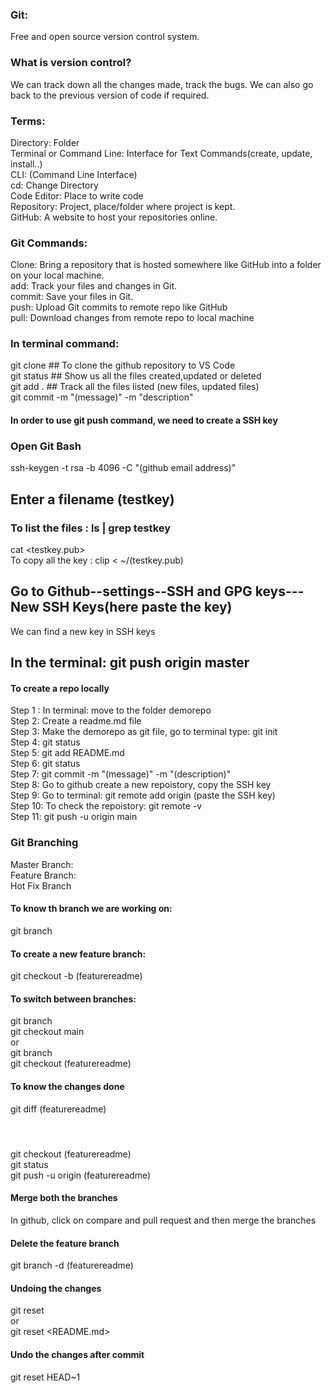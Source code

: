 ### Git:
Free and open source version control system.

### What is version control?
We can track down all the changes made, track the bugs. We can also go back to the previous version of code if required.

### Terms:
Directory: Folder <br>
Terminal or Command Line: Interface for Text Commands(create, update, install..) <br>
CLI: (Command Line Interface) <br>
cd: Change Directory <br>
Code Editor: Place to write code <br>
Repository: Project, place/folder where project is kept. <br>
GitHub: A website to host your repositories online. 

### Git Commands:
Clone: Bring a repository that is hosted somewhere like GitHub into a folder on your local machine. <br>
add: Track your files and changes in Git. <br>
commit: Save your files in Git. <br>
push: Upload Git commits to remote repo like GitHub <br>
pull: Download changes from remote repo to local machine

### In terminal command:
git clone <ssh> ## To clone the github repository to VS Code <br>
git status ## Show us all the files created,updated or deleted  <br>
git add . ## Track all the files listed (new files, updated files)  <br>
git commit -m "(message)" -m "description"

#### In order to use git push command, we need to create a SSH key
### Open Git Bash <br>
ssh-keygen -t rsa -b 4096 -C "(github email address)" <br>
## Enter a filename (testkey)  <br>
### To list the files : ls | grep testkey  <br>
cat <testkey.pub>  <br>
To copy all the key : clip < ~/(testkey.pub) <br>
## Go to Github--settings--SSH and GPG keys---New SSH Keys(here paste the key) <br>
We can find a new key in SSH keys <br>
## In the terminal: git push origin master <br>
 
#### To create a repo locally 
Step 1 : In terminal: move to the folder demorepo <br>
Step 2: Create a readme.md file <br>
Step 3: Make the demorepo as git file, go to terminal type: git init <br>
Step 4: git status <br>
Step 5: git add README.md <br>
Step 6: git status <br>
Step 7: git commit -m "(message)" -m "(description)" <br>
Step 8: Go to github create a new repoistory, copy the SSH key <br>
Step 9: Go to terminal: git remote add origin (paste the SSH key) <br>
Step 10: To check the repoistory: git remote -v <br>
Step 11: git push -u origin main <br>

### Git Branching
Master Branch: <br>
Feature Branch: <br>
Hot Fix Branch <br>
#### To know th branch we are working on:  <br>
 git branch  <br>
#### To create a new feature branch:  <br>
 git checkout -b (featurereadme) <br>
#### To switch between branches:  <br>
 git branch     <br>
 git checkout main  <br>
 or    <br>
 git branch  <br>
 git checkout (featurereadme)  <br>
#### To know the changes done  <br>
 git diff (featurereadme)   <br>
####   <br>
 git checkout (featurereadme)  <br>
 git status  <br>
 git push -u origin (featurereadme)  <br>
#### Merge both the branches   <br>
In github, click on compare and pull request and then merge the branches   <br>
#### Delete the feature branch   <br>
 git branch -d (featurereadme)   <br>
#### Undoing the changes    <br>
 git reset       <br>
 or        <br>
 git reset <README.md>    <br>
#### Undo the changes after commit  <br>
 git reset HEAD~1
 


 
                                              

